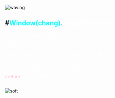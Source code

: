 

![waving](https://capsule-render.vercel.app/api?type=waving&height=200&text=opportunity%20for%20self-growth&fontAlign=50&fontSize=40&fontAlignY=40&color=gradient)

## #<span style="color:Aqua">Window(chang).</span><span style="color:white">DongHyuk.info</span>

<span style="color:white">#Start of a second life 🥈

<span style="color:white">#latecomer trainee 💤

<span style="color:white">#Alt character = Fishman 🐟 & sashimi,Sushi 🔪</span>

<span style="color:white">Quick adaptability ,Concentration 🦸‍♂️</span>

<span style="color:Pink">#return </span>
<span style="color:white">positive 👨‍❤️ </span>
##


![soft](https://capsule-render.vercel.app/api?type=soft&color=auto&text=Deep%20JD%20use%20%20readme_special_repository&fontSize=40&animation=twinkling)

